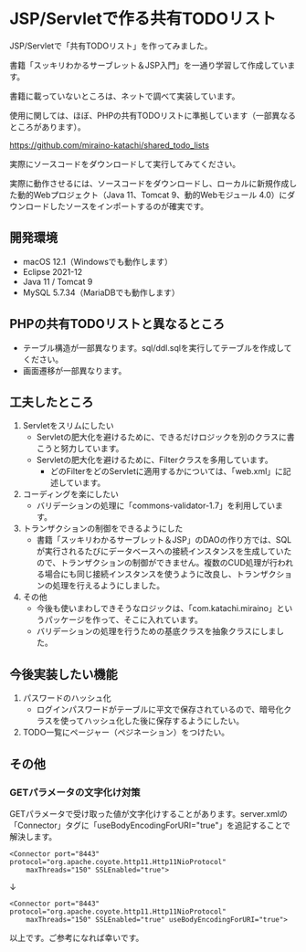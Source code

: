 # JSP/Servletで作る共有TODOリスト
JSP/Servletで「共有TODOリスト」を作ってみました。

書籍「スッキリわかるサーブレット＆JSP入門」を一通り学習して作成しています。

書籍に載っていないところは、ネットで調べて実装しています。

使用に関しては、ほぼ、PHPの共有TODOリストに準拠しています（一部異なるところがあります）。

https://github.com/miraino-katachi/shared_todo_lists

実際にソースコードをダウンロードして実行してみてください。

実際に動作させるには、ソースコードをダウンロードし、ローカルに新規作成した動的Webプロジェクト（Java 11、Tomcat 9、動的Webモジュール 4.0）にダウンロードしたソースをインポートするのが確実です。

## 開発環境
- macOS 12.1（Windowsでも動作します）
- Eclipse 2021-12
- Java 11 / Tomcat 9
- MySQL 5.7.34（MariaDBでも動作します）

## PHPの共有TODOリストと異なるところ
- テーブル構造が一部異なります。sql/ddl.sqlを実行してテーブルを作成してください。
- 画面遷移が一部異なります。

## 工夫したところ
1. Servletをスリムにしたい
   - Servletの肥大化を避けるために、できるだけロジックを別のクラスに書こうと努力しています。
   - Servletの肥大化を避けるために、Filterクラスを多用しています。
     - どのFilterをどのServletに適用するかについては、「web.xml」に記述しています。
2. コーディングを楽にしたい
   - バリデーションの処理に「commons-validator-1.7」を利用しています。
3. トランザクションの制御をできるようにした
   - 書籍「スッキリわかるサーブレット＆JSP」のDAOの作り方では、SQLが実行されるたびにデータベースへの接続インスタンスを生成していたので、トランザクションの制御ができません。複数のCUD処理が行われる場合にも同じ接続インスタンスを使うように改良し、トランザクションの処理を行えるようにしました。   
4. その他
   - 今後も使いまわしできそうなロジックは、「com.katachi.miraino」というパッケージを作って、そこに入れています。
   - バリデーションの処理を行うための基底クラスを抽象クラスにしました。

## 今後実装したい機能
1. パスワードのハッシュ化
   - ログインパスワードがテーブルに平文で保存されているので、暗号化クラスを使ってハッシュ化した後に保存するようにしたい。
2. TODO一覧にページャー（ペジネーション）をつけたい。

## その他
### GETパラメータの文字化け対策
GETパラメータで受け取った値が文字化けすることがあります。server.xmlの「Connector」タグに「useBodyEncodingForURI="true"」を追記することで解決します。
```
<Connector port="8443" protocol="org.apache.coyote.http11.Http11NioProtocol"
    maxThreads="150" SSLEnabled="true">
```
↓
```
<Connector port="8443" protocol="org.apache.coyote.http11.Http11NioProtocol"
    maxThreads="150" SSLEnabled="true" useBodyEncodingForURI="true">
```


以上です。ご参考になれば幸いです。
